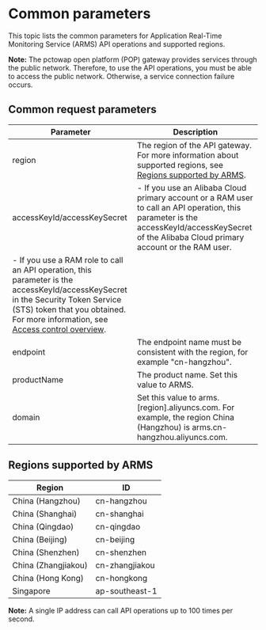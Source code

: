 # Common parameters

This topic lists the common parameters for Application Real-Time Monitoring Service \(ARMS\) API operations and supported regions.

**Note:** The pctowap open platform \(POP\) gateway provides services through the public network. Therefore, to use the API operations, you must be able to access the public network. Otherwise, a service connection failure occurs.

## Common request parameters

|Parameter|Description|
|---------|-----------|
|region|The region of the API gateway. For more information about supported regions, see [Regions supported by ARMS](#section_m38_3x3_jky).|
|accessKeyId/accessKeySecret|-   If you use an Alibaba Cloud primary account or a RAM user to call an API operation, this parameter is the accessKeyId/accessKeySecret of the Alibaba Cloud primary account or the RAM user.
-   If you use a RAM role to call an API operation, this parameter is the accessKeyId/accessKeySecret in the Security Token Service \(STS\) token that you obtained. For more information, see [Access control overview](https://www.alibabacloud.com/help/doc-detail/74783.htm). |
|endpoint|The endpoint name must be consistent with the region, for example "cn-hangzhou".|
|productName|The product name. Set this value to ARMS.|
|domain|Set this value to arms.\[region\].aliyuncs.com. For example, the region China \(Hangzhou\) is arms.cn-hangzhou.aliyuncs.com.|

## Regions supported by ARMS

|Region|ID|
|------|--|
|China \(Hangzhou\)|cn-hangzhou|
|China \(Shanghai\)|cn-shanghai|
|China \(Qingdao\)|cn-qingdao|
|China \(Beijing\)|cn-beijing|
|China \(Shenzhen\)|cn-shenzhen|
|China \(Zhangjiakou\)|cn-zhangjiakou|
|China \(Hong Kong\)|cn-hongkong|
|Singapore|ap-southeast-1|

**Note:** A single IP address can call API operations up to 100 times per second.

